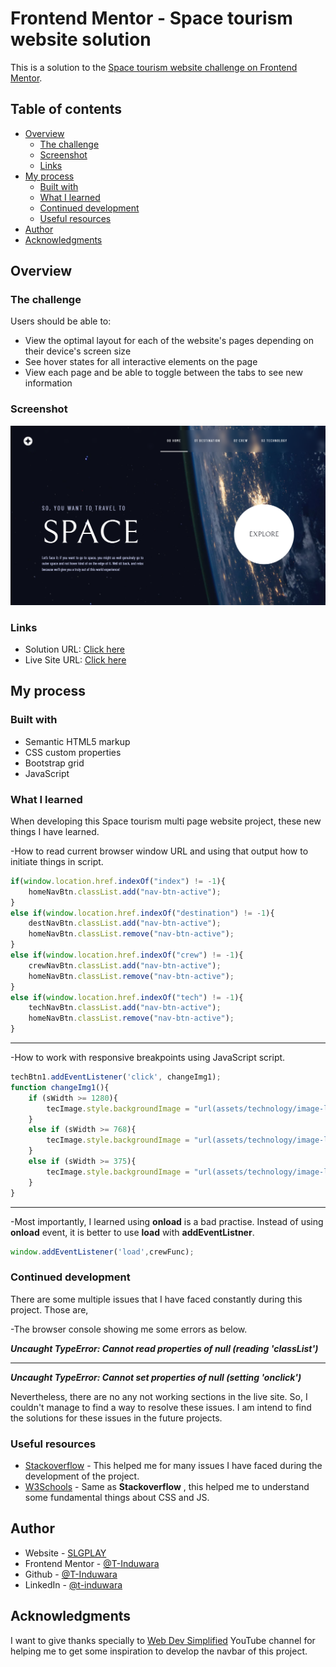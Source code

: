 # Frontend Mentor - Space tourism website solution

This is a solution to the [Space tourism website challenge on Frontend Mentor](https://www.frontendmentor.io/challenges/space-tourism-multipage-website-gRWj1URZ3).

## Table of contents

- [Overview](#overview)
  - [The challenge](#the-challenge)
  - [Screenshot](#screenshot)
  - [Links](#links)
- [My process](#my-process)
  - [Built with](#built-with)
  - [What I learned](#what-i-learned)
  - [Continued development](#continued-development)
  - [Useful resources](#useful-resources)
- [Author](#author)
- [Acknowledgments](#acknowledgments)

## Overview

### The challenge

Users should be able to:

- View the optimal layout for each of the website's pages depending on their device's screen size
- See hover states for all interactive elements on the page
- View each page and be able to toggle between the tabs to see new information

### Screenshot

![](assets/readme/homepage.png)

### Links

- Solution URL: [Click here](https://www.frontendmentor.io/solutions/space-tourism-multipage-website-1DWxFcFiU)
- Live Site URL: [Click here](https://space-tourism-multi-page-website-one.vercel.app/)

## My process

### Built with

- Semantic HTML5 markup
- CSS custom properties
- Bootstrap grid
- JavaScript

### What I learned

When developing this Space tourism multi page website project, these new things I have learned.

-How to read current browser window URL and using that output how to initiate things in script.

```js
if(window.location.href.indexOf("index") != -1){
    homeNavBtn.classList.add("nav-btn-active");
}
else if(window.location.href.indexOf("destination") != -1){
    destNavBtn.classList.add("nav-btn-active");
    homeNavBtn.classList.remove("nav-btn-active");
}
else if(window.location.href.indexOf("crew") != -1){
    crewNavBtn.classList.add("nav-btn-active");
    homeNavBtn.classList.remove("nav-btn-active");
}
else if(window.location.href.indexOf("tech") != -1){
    techNavBtn.classList.add("nav-btn-active");
    homeNavBtn.classList.remove("nav-btn-active");
}
```
----

-How to work with responsive breakpoints using JavaScript script.

```js
techBtn1.addEventListener('click', changeImg1);
function changeImg1(){
    if (sWidth >= 1280){
        tecImage.style.backgroundImage = "url(assets/technology/image-launch-vehicle-portrait.jpg)";
    }
    else if (sWidth >= 768){
        tecImage.style.backgroundImage = "url(assets/technology/image-launch-vehicle-landscape.jpg)";
    }
    else if (sWidth >= 375){
        tecImage.style.backgroundImage = "url(assets/technology/image-launch-vehicle-landscape.jpg)";
    }
}
```
----

-Most importantly, I learned using **onload** is a bad practise. Instead of using **onload** event, it is better to use **load** with **addEventListner**.

```js
window.addEventListener('load',crewFunc);
```

### Continued development

There are some multiple issues that I have faced constantly during this project. Those are,

-The browser console showing me some errors as below.

***Uncaught TypeError: Cannot read properties of null (reading 'classList')***

----
***Uncaught TypeError: Cannot set properties of null (setting 'onclick')***

Nevertheless, there are no any not working sections in the live site. So, I couldn't manage to find a way to resolve these issues. I am intend to find the solutions for these issues in the future projects.

### Useful resources

- [Stackoverflow](https://stackoverflow.com/) - This helped me for many issues I have faced during the development of the project.
- [W3Schools](https://www.w3schools.com/) - Same as **Stackoverflow** , this helped me to understand some fundamental things about CSS and JS.

## Author

- Website - [SLGPLAY](https://www.slgplay.net)
- Frontend Mentor - [@T-Induwara](https://www.frontendmentor.io/profile/T-Induwara)
- Github - [@T-Induwara](https://github.com/T-Induwara)
- LinkedIn - [@t-induwara](https://www.linkedin.com/in/t-induwara/)

## Acknowledgments

I want to give thanks specially to [Web Dev Simplified](https://youtu.be/At4B7A4GOPg) YouTube channel for helping me to get some inspiration to develop the navbar of this project.
